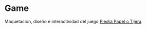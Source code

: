 # Game
Maquetacion, diseño e interactividad del juego [Piedra Papel o Tijera](https://game.neosoir.com "Piedra Papel o Tijera").
